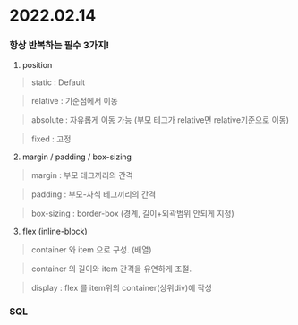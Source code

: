 # 2022.02.14

### 항상 반복하는 필수 3가지!
1. position

> static : Default

> relative : 기준점에서 이동

> absolute : 자유롭게 이동 가능 (부모 테그가 relative면 relative기준으로 이동)

> fixed : 고정

2. margin / padding / box-sizing

> margin : 부모 테그끼리의 간격

> padding : 부모-자식 테그끼리의 간격

> box-sizing : border-box (경계, 길이+외곽범위 안되게 지정)

3. flex (inline-block)

> container 와 item 으로 구성. (배열)

> container 의 길이와 item 간격을 유연하게 조절.

> display : flex 를 item위의 container(상위div)에 작성


### SQL
